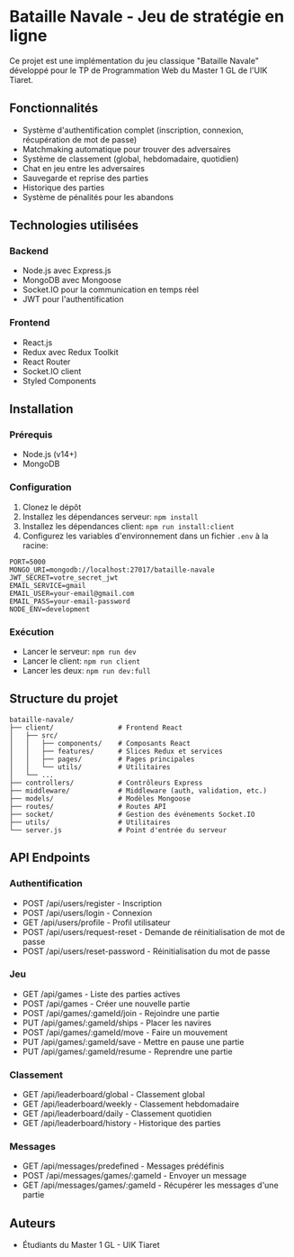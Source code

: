 # Bataille Navale - Jeu de stratégie en ligne

Ce projet est une implémentation du jeu classique "Bataille Navale" développé pour le TP de Programmation Web du Master 1 GL de l'UIK Tiaret.

## Fonctionnalités

- Système d'authentification complet (inscription, connexion, récupération de mot de passe)
- Matchmaking automatique pour trouver des adversaires
- Système de classement (global, hebdomadaire, quotidien)
- Chat en jeu entre les adversaires
- Sauvegarde et reprise des parties
- Historique des parties
- Système de pénalités pour les abandons

## Technologies utilisées

### Backend
- Node.js avec Express.js
- MongoDB avec Mongoose
- Socket.IO pour la communication en temps réel
- JWT pour l'authentification

### Frontend
- React.js
- Redux avec Redux Toolkit
- React Router
- Socket.IO client
- Styled Components

## Installation

### Prérequis
- Node.js (v14+)
- MongoDB

### Configuration
1. Clonez le dépôt
2. Installez les dépendances serveur: `npm install`
3. Installez les dépendances client: `npm run install:client`
4. Configurez les variables d'environnement dans un fichier `.env` à la racine:

```
PORT=5000
MONGO_URI=mongodb://localhost:27017/bataille-navale
JWT_SECRET=votre_secret_jwt
EMAIL_SERVICE=gmail
EMAIL_USER=your-email@gmail.com
EMAIL_PASS=your-email-password
NODE_ENV=development
```

### Exécution
- Lancer le serveur: `npm run dev`
- Lancer le client: `npm run client`
- Lancer les deux: `npm run dev:full`

## Structure du projet

```
bataille-navale/
├── client/                # Frontend React
│   ├── src/
│   │   ├── components/    # Composants React
│   │   ├── features/      # Slices Redux et services
│   │   ├── pages/         # Pages principales
│   │   └── utils/         # Utilitaires
│   └── ...
├── controllers/           # Contrôleurs Express
├── middleware/            # Middleware (auth, validation, etc.)
├── models/                # Modèles Mongoose
├── routes/                # Routes API
├── socket/                # Gestion des événements Socket.IO
├── utils/                 # Utilitaires
└── server.js              # Point d'entrée du serveur
```

## API Endpoints

### Authentification
- POST /api/users/register - Inscription
- POST /api/users/login - Connexion
- GET /api/users/profile - Profil utilisateur
- POST /api/users/request-reset - Demande de réinitialisation de mot de passe
- POST /api/users/reset-password - Réinitialisation du mot de passe

### Jeu
- GET /api/games - Liste des parties actives
- POST /api/games - Créer une nouvelle partie
- POST /api/games/:gameId/join - Rejoindre une partie
- PUT /api/games/:gameId/ships - Placer les navires
- POST /api/games/:gameId/move - Faire un mouvement
- PUT /api/games/:gameId/save - Mettre en pause une partie
- PUT /api/games/:gameId/resume - Reprendre une partie

### Classement
- GET /api/leaderboard/global - Classement global
- GET /api/leaderboard/weekly - Classement hebdomadaire
- GET /api/leaderboard/daily - Classement quotidien
- GET /api/leaderboard/history - Historique des parties

### Messages
- GET /api/messages/predefined - Messages prédéfinis
- POST /api/messages/games/:gameId - Envoyer un message
- GET /api/messages/games/:gameId - Récupérer les messages d'une partie

## Auteurs
- Étudiants du Master 1 GL - UIK Tiaret
